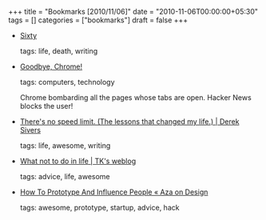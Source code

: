 +++
title = "Bookmarks [2010/11/06]"
date = "2010-11-06T00:00:00+05:30"
tags = []
categories = ["bookmarks"]
draft = false
+++

-   [Sixty](http://www.erasmatazz.com/Personal/page70/page453/Sixty.html)

    tags: life, death, writing

-   [Goodbye, Chrome!](http://blettr.com/3jgy3amnzfvm2b5swdd4fg82rytjmsvqc)

    tags: computers, technology

    Chrome bombarding all the pages whose tabs are open. Hacker News
    blocks the user!

-   [There's no speed limit. (The lessons that changed my life.) | Derek Sivers](http://sivers.org/kimo)

    tags: life, awesome, writing

-   [What not to do in life | TK's weblog](http://www.tawheedkader.com/2010/11/what-not-to-do-in-life/)

    tags: advice, life, awesome

-   [How To Prototype And Influence People « Aza on Design](http://www.azarask.in/blog/post/how-to-prototype-and-influence-people/)

    tags: awesome, prototype, startup, advice, hack

